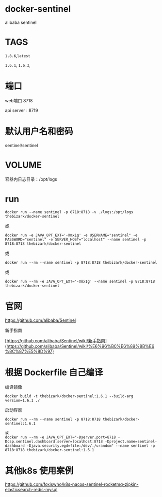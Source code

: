 # docker-sentinel
alibaba sentinel


# TAGS

`1.8.6`,`latest`

`1.6.1`, `1.6.3`, 

# 端口
web端口 8718

api server : 8719

# 默认用户名和密码
sentinel/sentinel

# VOLUME

容器内日志目录：/opt/logs

# run

```shell
docker run --name sentinel -p 8718:8718 -v ./logs:/opt/logs thebizark/docker-sentinel
```

或

```shell
docker run -e JAVA_OPT_EXT='-Xmx1g' -e USERNAME="sentinel" -e PASSWORD="sentinel" -e SERVER_HOST="localhost" --name sentinel -p 8718:8718 thebizark/docker-sentinel
```
或

```shell
docker run --rm --name sentinel -p 8718:8718 thebizark/docker-sentinel
```

或

```shell
docker run --rm -e JAVA_OPT_EXT='-Xmx1g' --name sentinel -p 8718:8718 thebizark/docker-sentinel
```

# 官网

https://github.com/alibaba/Sentinel

新手指南

[https://github.com/alibaba/Sentinel/wiki/新手指南](https://github.com/alibaba/Sentinel/wiki/%E6%96%B0%E6%89%8B%E6%8C%87%E5%8D%97)






# 根据 Dockerfile 自己编译

编译镜像

```shell
docker build -t thebizark/docker-sentinel:1.6.1 --build-arg version=1.6.1 ./
```

启动容器
````SHELLL
docker run --rm --name sentinel -p 8718:8718 thebizark/docker-sentinel:1.6.1

或
docker run --rm -e JAVA_OPT_EXT="-Dserver.port=8718 -Dcsp.sentinel.dashboard.server=localhost:8718 -Dproject.name=sentinel-dashboard -Djava.security.egd=file:/dev/./urandom" --name sentinel -p 8718:8718 thebizark/docker-sentinel:1.6.1
````



# 其他k8s 使用案例

https://github.com/foxiswho/k8s-nacos-sentinel-rocketmq-zipkin-elasticsearch-redis-mysql
